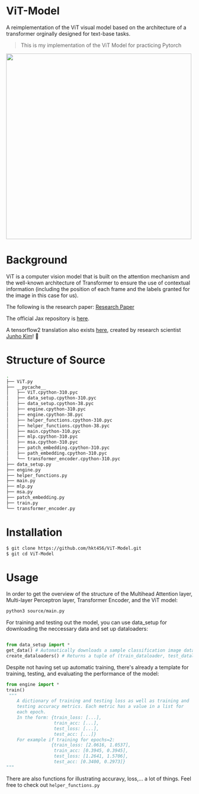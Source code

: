 # ViT-Model

A reimplementation of the ViT visual model based on the architecture of a transformer orginally designed for text-base tasks.

> This is my implementation of the ViT Model for practicing Pytorch

<img src = "./img/vit.gif" width = 500px> </img>

# Background

ViT is a computer vision model that is built on the attention mechanism and the well-known architecture of Transformer to ensure the use of
contextual information (including the position of each frame and the labels granted for the image in this case for us).

The following is the research paper: <a href="https://openreview.net/pdf?id=YicbFdNTTy">Research Paper</a>

The official Jax repository is <a href="https://github.com/google-research/vision_transformer">here</a>.

A tensorflow2 translation also exists <a href="https://github.com/taki0112/vit-tensorflow">here</a>, created by research scientist <a href="https://github.com/taki0112">Junho Kim</a>! 🙏

# Structure of Source

```bash
.
├── ViT.py
├── __pycache__
│   ├── ViT.cpython-310.pyc
│   ├── data_setup.cpython-310.pyc
│   ├── data_setup.cpython-38.pyc
│   ├── engine.cpython-310.pyc
│   ├── engine.cpython-38.pyc
│   ├── helper_functions.cpython-310.pyc
│   ├── helper_functions.cpython-38.pyc
│   ├── main.cpython-310.pyc
│   ├── mlp.cpython-310.pyc
│   ├── msa.cpython-310.pyc
│   ├── patch_embedding.cpython-310.pyc
│   ├── path_embedding.cpython-310.pyc
│   └── transformer_encoder.cpython-310.pyc
├── data_setup.py
├── engine.py
├── helper_functions.py
├── main.py
├── mlp.py
├── msa.py
├── patch_embedding.py
├── train.py
└── transformer_encoder.py
```

# Installation

```bash
$ git clone https://github.com/hkt456/ViT-Model.git
$ git cd ViT-Model
```

# Usage

In order to get the overview of the structure of the Multihead Attention layer, Multi-layer Perceptron layer, Transformer Encoder, and the
ViT model:

```bash
python3 source/main.py
```

For training and testing out the model, you can use data_setup for downloading the neccessary data and set up dataloaders:

```python

from data_setup import *
get_data() # Automatically downloads a sample classification image datasets
create_dataloaders() # Returns a tuple of (train_dataloader, test_dataloader, class_names) where class_names is a list of the target classes.

```

Despite not having set up automatic training, there's already a template for training, testing, and evaluating the performance of the model:

```python
from engine import *
train()
 """
    A dictionary of training and testing loss as well as training and
    testing accuracy metrics. Each metric has a value in a list for
    each epoch.
    In the form: {train_loss: [...],
                  train_acc: [...],
                  test_loss: [...],
                  test_acc: [...]}
    For example if training for epochs=2:
                 {train_loss: [2.0616, 1.0537],
                  train_acc: [0.3945, 0.3945],
                  test_loss: [1.2641, 1.5706],
                  test_acc: [0.3400, 0.2973]}
"""
```

There are also functions for illustrating accuravy, loss,... a lot of things. Feel free to check out `helper_functions.py`
